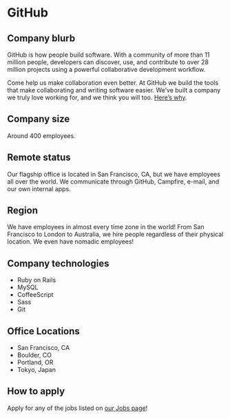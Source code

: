 # GitHub

## Company blurb

GitHub is how people build software. With a community of more than 11 million people, developers can discover, use, and contribute to over 28 million projects using a powerful collaborative development workflow.

Come help us make collaboration even better. At GitHub we build the tools that make collaborating and writing software easier. We’ve built a company we truly love working for, and we think you will too. [Here’s why](https://github.com/about/jobs).

## Company size

Around 400 employees.

## Remote status

Our flagship office is located in San Francisco, CA, but we have employees all over the world. We communicate through GitHub, Campfire, e-mail, and our own internal apps.

## Region

We have employees in almost every time zone in the world! From San Francisco to London to Australia, we hire people regardless of their physical location. We even have nomadic employees!

## Company technologies

- Ruby on Rails
- MySQL
- CoffeeScript
- Sass
- Git

## Office Locations

- San Francisco, CA
- Boulder, CO
- Portland, OR
- Tokyo, Japan

## How to apply

Apply for any of the jobs listed on [our Jobs page](https://github.com/about/jobs)!
